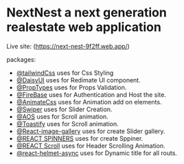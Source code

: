 # NextNest a next generation realestate web application

Live site: (https://next-nest-9f2ff.web.app/)

packages:

- [@tailwindCss](https://tailwindcss.com/) uses for Css Styling
- [@DaisyUI](https://daisyui.com/) uses for Redimate UI component.
- [@PropTypes](https://www.npmjs.com/package/prop-types) uses for Props Validation.
- [@FireBase](https://console.firebase.google.com/) uses for Authentication and Host the site.
- [@AnimateCss](https://animate.style/) uses for Animation add on elements.
- [@Swiper](https://swiperjs.com/react) uses for Slider Creation.
- [@AOS](https://michalsnik.github.io/aos/) uses for Scroll animation.
- [@Toastify](https://fkhadra.github.io/react-toastify) uses for Scroll animation.
- [@React-image-gallery](https://www.npmjs.com/package/react-image-gallery) uses for create Slider gallery.
- [@REACT SPINNERS](https://www.davidhu.io/react-spinners/) uses for create Sppiner.
- [@REACT Scroll](https://www.npmjs.com/package/react-scroll) uses for Header Scrolling Animation.
- [@react-helmet-async](https://www.npmjs.com/package/react-helmet-async) uses for Dynamic title for all routs.
